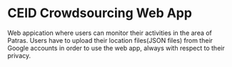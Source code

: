 # CEID Crowdsourcing Web App

Web appication where users can monitor their activities in the area of Patras. Users have to upload their location files(JSON files) from their Google accounts in order to use the web app, always with respect to their privacy. 
